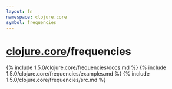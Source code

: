 ```yaml
---
layout: fn
namespace: clojure.core
symbol: frequencies
---
```


# [clojure.core](../)/frequencies

{% include 1.5.0/clojure.core/frequencies/docs.md %}
{% include 1.5.0/clojure.core/frequencies/examples.md %}
{% include 1.5.0/clojure.core/frequencies/src.md %}

